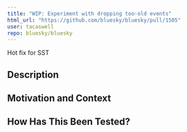 ```yaml
---
title: "WIP: Experiment with dropping too-old events"
html_url: "https://github.com/bluesky/bluesky/pull/1505"
user: tacaswell
repo: bluesky/bluesky
---
```


Hot fix for SST

<!--- Provide a general summary of your changes in the Title above -->

## Description
<!--- Describe your changes in detail -->

## Motivation and Context
<!--- Why is this change required? What problem does it solve? -->
<!--- If it fixes an open issue, please link to the issue here. -->

## How Has This Been Tested?
<!--- Please describe in detail how you tested your changes. -->
<!--- Include details of your testing environment, and the tests you ran to -->
<!--- see how your change affects other areas of the code, etc. -->

<!--
## Screenshots (if appropriate):
-->
